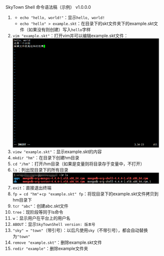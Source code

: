 SkyTown Shell 命令语法稿（示例） v1.0.0.0

1. * `echo "hello, world!"`：显示`hello, world!`
   * `echo "hello" > example.skt`：在目录下的skt文件夹下的example.skt文件（如果没有则创建）写入`hello`字样
2. `vim "example.skt"`：打开vim并可以编辑example.skt文件：![](./images/vim.png)
3. `view "example.skt"`：显示example.skt的内容
4. `mkdir "hm"`：在目录下创建hm目录
5. `cd "/hm"`：打开/hm目录（如果是变量则将目录存于变量中，不打开）
6. `ls`：列出现目录下的所有目录![](./images/ls.png)
7. `exit`：直接退出终端
8. `fp = cd "hm"`+`cp "example.skt" fp`：将现目录下的example.skt文件拷贝到hm目录下
9. `tcr "abc"`：创建abc.skt文件
10. `tree`：现阶段等同于ls命令
11. `w`：显示用户在平台上的用户名
12. `ABOUT`：显示`SkyTownShell version: 版本号`
13. `"sky" = "town"`（带引号）：以后凡使用`sky`（不带引号），都会自动替换为`"town"`
14. `remove "example.skt"`：删除example.skt文件
15. `redir "example"`：删除example文件夹